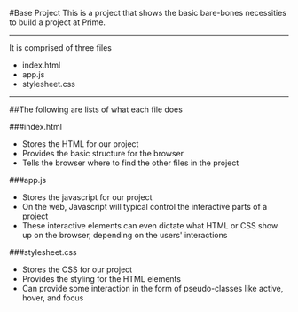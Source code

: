 #Base Project
This is a project that shows the basic bare-bones necessities to build a project at Prime.

***

It is comprised of three files
* index.html
* app.js
* stylesheet.css

***

##The following are lists of what each file does

###index.html
* Stores the HTML for our project
* Provides the basic structure for the browser
* Tells the browser where to find the other files in the project

###app.js
* Stores the javascript for our project
* On the web, Javascript will typical control the interactive parts of a project
* These interactive elements can even dictate what HTML or CSS show up on the browser, depending on the users' interactions

###stylesheet.css
* Stores the CSS for our project
* Provides the styling for the HTML elements
* Can provide some interaction in the form of pseudo-classes like active, hover, and focus